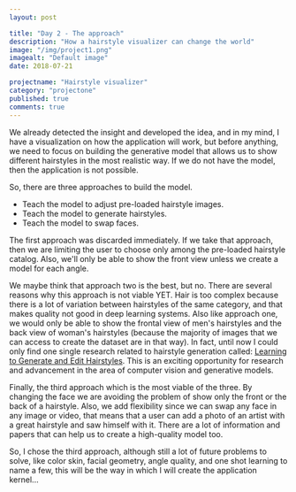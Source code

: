 ```yaml
---
layout: post

title: "Day 2 - The approach"
description: "How a hairstyle visualizer can change the world"
image: "/img/project1.png"
imagealt: "Default image"
date: 2018-07-21

projectname: "Hairstyle visualizer"
category: "projectone"
published: true
comments: true
---
```


We already detected the insight and developed the idea, and in my mind, I have a visualization on how the application will work, but before anything,  we need to focus on building the generative model that allows us to show different hairstyles in the most realistic way. If we do not have the model, then the application is not possible.

So, there are three approaches to build the model. 
- Teach the model to adjust pre-loaded hairstyle images.
- Teach the model to generate hairstyles.
- Teach the model to swap faces. 

The first approach was discarded immediately. If we take that approach, then we are limiting the user to choose only among the pre-loaded hairstyle catalog. Also, we'll only be able to show the front view unless we create a model for each angle. 

We maybe think that approach two is the best, but no. There are several reasons why this approach is not viable YET. Hair is too complex because there is a lot of variation between hairstyles of the same category, and that makes quality not good in deep learning systems. Also like approach one, we would only be able to show the frontal view of men's hairstyles and the back view of woman's hairstyles (because the majority of images that we can access to create the dataset are in that way). In fact, until now I could only find one single research related to hairstyle generation called: [Learning to Generate and Edit Hairstyles](http://yanweifu.github.io/papers/hairstyle_v_14_weidong.pdf). This is an exciting opportunity for research and advancement in the area of computer vision and generative models.

Finally, the third approach which is the most viable of the three. By changing the face we are avoiding the problem of show only the front or the back of a hairstyle. Also, we add flexibility since we can swap any face in any image or video, that means that a user can add a photo of an artist with a great hairstyle and saw himself with it. There are a lot of information and papers that can help us to create a high-quality model too.

So, I chose the third approach, although still a lot of future problems to solve, like color skin, facial geometry, angle quality, and one shot learning to name a few, this will be the way in which I will create the application kernel...